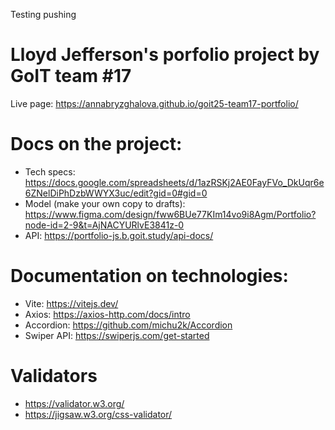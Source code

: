 Testing pushing

# Lloyd Jefferson's porfolio project by GoIT team #17

Live page: https://annabryzghalova.github.io/goit25-team17-portfolio/

# Docs on the project:

- Tech specs:
  https://docs.google.com/spreadsheets/d/1azRSKj2AE0FayFVo_DkUqr6e6ZNelDiPhDzbWWYX3uc/edit?gid=0#gid=0
- Model (make your own copy to drafts):
  https://www.figma.com/design/fww6BUe77KIm14vo9i8Agm/Portfolio?node-id=2-9&t=AjNACYURlvE3841z-0
- API: https://portfolio-js.b.goit.study/api-docs/

# Documentation on technologies:

- Vite: https://vitejs.dev/
- Axios: https://axios-http.com/docs/intro
- Accordion: https://github.com/michu2k/Accordion
- Swiper API: https://swiperjs.com/get-started

# Validators

- https://validator.w3.org/
- https://jigsaw.w3.org/css-validator/
